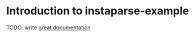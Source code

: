 # Introduction to instaparse-example

TODO: write [great documentation](http://jacobian.org/writing/what-to-write/)
